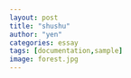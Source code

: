 ```yaml
---
layout: post
title: "shushu"
author: "yen"
categories: essay
tags: [documentation,sample]
image: forest.jpg
---
```


